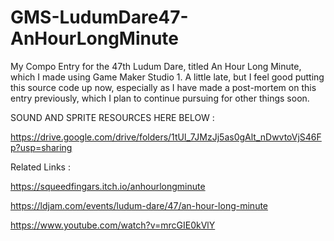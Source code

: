 # GMS-LudumDare47-AnHourLongMinute
 My Compo Entry for the 47th Ludum Dare, titled An Hour Long Minute, which I made using Game Maker Studio 1. A little late, but I feel good putting this source code up now, especially as I have made a post-mortem on this entry previously, which I plan to continue pursuing for other things soon.

SOUND AND SPRITE RESOURCES HERE BELOW : 

https://drive.google.com/drive/folders/1tUl_7JMzJj5as0gAlt_nDwvtoVjS46Fp?usp=sharing

Related Links : 

https://squeedfingars.itch.io/anhourlongminute

https://ldjam.com/events/ludum-dare/47/an-hour-long-minute

https://www.youtube.com/watch?v=mrcGIE0kVlY